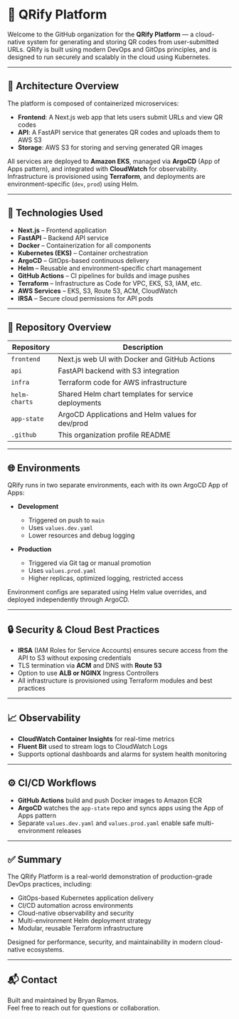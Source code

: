 # 🚀 QRify Platform

Welcome to the GitHub organization for the **QRify Platform** — a cloud-native system for generating and storing QR codes from user-submitted URLs. QRify is built using modern DevOps and GitOps principles, and is designed to run securely and scalably in the cloud using Kubernetes.

---

## 🧱 Architecture Overview

The platform is composed of containerized microservices:

- **Frontend**: A Next.js web app that lets users submit URLs and view QR codes
- **API**: A FastAPI service that generates QR codes and uploads them to AWS S3
- **Storage**: AWS S3 for storing and serving generated QR images

All services are deployed to **Amazon EKS**, managed via **ArgoCD** (App of Apps pattern), and integrated with **CloudWatch** for observability. Infrastructure is provisioned using **Terraform**, and deployments are environment-specific (`dev`, `prod`) using Helm.

---

## 🔧 Technologies Used

- **Next.js** – Frontend application
- **FastAPI** – Backend API service
- **Docker** – Containerization for all components
- **Kubernetes (EKS)** – Container orchestration
- **ArgoCD** – GitOps-based continuous delivery
- **Helm** – Reusable and environment-specific chart management
- **GitHub Actions** – CI pipelines for builds and image pushes
- **Terraform** – Infrastructure as Code for VPC, EKS, S3, IAM, etc.
- **AWS Services** – EKS, S3, Route 53, ACM, CloudWatch
- **IRSA** – Secure cloud permissions for API pods

---

## 📁 Repository Overview

| Repository     | Description                                           |
|----------------|-------------------------------------------------------|
| `frontend`     | Next.js web UI with Docker and GitHub Actions         |
| `api`          | FastAPI backend with S3 integration                   |
| `infra`        | Terraform code for AWS infrastructure                 |
| `helm-charts`  | Shared Helm chart templates for service deployments   |
| `app-state`    | ArgoCD Applications and Helm values for dev/prod      |
| `.github`      | This organization profile README                      |

---

## 🌐 Environments

QRify runs in two separate environments, each with its own ArgoCD App of Apps:

- **Development**
  - Triggered on push to `main`
  - Uses `values.dev.yaml`
  - Lower resources and debug logging

- **Production**
  - Triggered via Git tag or manual promotion
  - Uses `values.prod.yaml`
  - Higher replicas, optimized logging, restricted access

Environment configs are separated using Helm value overrides, and deployed independently through ArgoCD.

---

## 🔒 Security & Cloud Best Practices

- **IRSA** (IAM Roles for Service Accounts) ensures secure access from the API to S3 without exposing credentials
- TLS termination via **ACM** and DNS with **Route 53**
- Option to use **ALB or NGINX** Ingress Controllers
- All infrastructure is provisioned using Terraform modules and best practices

---

## 📈 Observability

- **CloudWatch Container Insights** for real-time metrics
- **Fluent Bit** used to stream logs to CloudWatch Logs
- Supports optional dashboards and alarms for system health monitoring

---

## ⚙️ CI/CD Workflows

- **GitHub Actions** build and push Docker images to Amazon ECR
- **ArgoCD** watches the `app-state` repo and syncs apps using the App of Apps pattern
- Separate `values.dev.yaml` and `values.prod.yaml` enable safe multi-environment releases

---

## ✅ Summary

The QRify Platform is a real-world demonstration of production-grade DevOps practices, including:

- GitOps-based Kubernetes application delivery
- CI/CD automation across environments
- Cloud-native observability and security
- Multi-environment Helm deployment strategy
- Modular, reusable Terraform infrastructure

Designed for performance, security, and maintainability in modern cloud-native ecosystems.

---

## 📬 Contact

Built and maintained by Bryan Ramos.  
Feel free to reach out for questions or collaboration.
